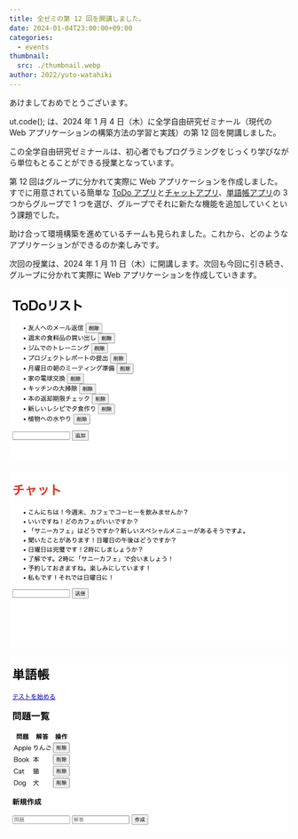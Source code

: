 ```yaml
---
title: 全ゼミの第 12 回を開講しました。
date: 2024-01-04T23:00:00+09:00
categories:
  - events
thumbnail:
  src: ./thumbnail.webp
author: 2022/yuto-watahiki
---
```


あけましておめでとうございます。

ut.code(); は、2024 年 1 月 4 日（木）に全学自由研究ゼミナール（現代の Web アプリケーションの構築方法の学習と実践）の第 12 回を開講しました。

この全学自由研究ゼミナールは、初心者でもプログラミングをじっくり学びながら単位もとることができる授業となっています。

第 12 回はグループに分かれて実際に Web アプリケーションを作成しました。すでに用意されている簡単な [ToDo アプリ](https://github.com/utokyo-web-dev-2023a/template-todo)と[チャットアプリ](https://github.com/utokyo-web-dev-2023a/template-chat)、[単語帳アプリ](https://github.com/utokyo-web-dev-2023a/template-flashcard)の 3 つからグループで 1 つを選び、グループでそれに新たな機能を追加していくという課題でした。

助け合って環境構築を進めているチームも見られました。これから、どのようなアプリケーションができるのか楽しみです。

次回の授業は、2024 年 1 月 11 日（木）に開講します。次回も今回に引き続き、グループに分かれて実際に Web アプリケーションを作成していきます。

![ToDo アプリ](./todo.webp)

![チャットアプリ](./chat.webp)

![単語帳アプリ](./flashcard.webp)
